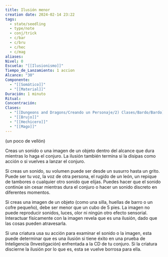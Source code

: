 ```yaml
---
title: Ilusión menor
creation date: 2024-02-14 23:22
tags:
  - state/seedling
  - type/note
  - conj/trick
  - c/bar
  - c/bru
  - c/hec
  - c/mag
aliases: 
Nivel: 0
Escuela: "[[Ilusionismo]]"
Tiempo_de_Lanzamiento: 1 accion
Alcance: "30"
Componente:
  - "[[Somático]]"
  - "[[Material]]"
Duración: 1 minuto
Ritual: 
Concentración: 
Clases:
  - "[[Dungeons and Dragons/Creando un Personaje/2) Clases/Bardo/Bardo]]"
  - "[[Brujo]]"
  - "[[Hechicero]]"
  - "[[Mago]]"
---
```

(un poco de vellón)

Creas un sonido o una imagen de un objeto dentro del alcance que dura mientras lo haga el conjuro. La ilusión también termina si la disipas como acción o si vuelves a lanzar el conjuro.

Si creas un sonido, su volumen puede ser desde un susurro hasta un grito. Puede ser tu voz, la voz de otra persona, el rugido de un león, un repique de tambores o cualquier otro sonido que elijas. Puedes hacer que el sonido continúe sin cesar mientras dura el conjuro o hacer un sonido discreto en diferentes momentos.

Si creas una imagen de un objeto (como una silla, huellas de barro o un cofre pequeño), debe ser menor que un cubo de 5 pies. La imagen no puede reproducir sonidos, luces, olor ni ningún otro efecto sensorial. Interactuar físicamente con la imagen revela que es una ilusión, dado que las cosas pueden atravesarla.

Si una criatura usa su acción para examinar el sonido o la imagen, esta puede determinar que es una ilusión si tiene éxito en una prueba de Inteligencia (Investigación) enfrentada a la CD de tu conjuro. Si la criatura discierne la ilusión por lo que es, esta se vuelve borrosa para ella.
